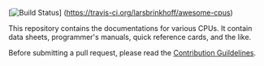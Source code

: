[![Build Status](https://travis-ci.org/larsbrinkhoff/awesome-cpus.svg?branch=master)]
(https://travis-ci.org/larsbrinkhoff/awesome-cpus)

This repository contains the documentations for various CPUs. It contain data sheets, programmer's manuals, quick reference cards, and the like.

Before submitting a pull request, please read the [Contribution
Guildelines](contributing.md).
